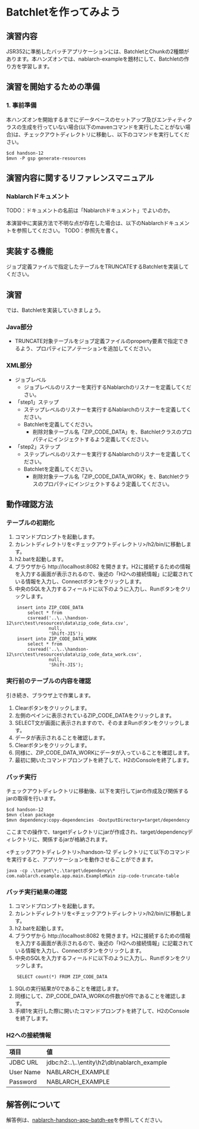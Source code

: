 Batchletを作ってみよう
===============

## 演習内容
JSR352に準拠したバッチアプリケーションには、BatchletとChunkの2種類があります。本ハンズオンでは、nablarch-exampleを題材にして、Batchletの作り方を学習します。

## 演習を開始するための準備

### 1. 事前準備
本ハンズオンを開始するまでにデータベースのセットアップ及びエンティティクラスの生成を行っていない場合(以下のmavenコマンドを実行したことがない場合)は、チェックアウトディレクトリに移動し、以下のコマンドを実行してください。

    $cd handson-12
    $mvn -P gsp generate-resources

## 演習内容に関するリファレンスマニュアル

### Nablarchドキュメント

TODO：ドキュメントの名前は「Nablarchドキュメント」でよいのか。

本演習中に実装方法で不明な点が存在した場合は、以下のNablarchドキュメントを参照してください。
TODO：参照先を書く。

## 実装する機能

ジョブ定義ファイルで指定したテーブルをTRUNCATEするBatchletを実装してください。

## 演習

では、Batchletを実装していきましょう。

### Java部分

- TRUNCATE対象テーブルをジョブ定義ファイルのproperty要素で指定できるよう、プロパティにアノテーションを追加してください。

### XML部分

- ジョブレベル
   - ジョブレベルのリスナーを実行するNablarchのリスナーを定義してください。
- 「step1」ステップ
    - ステップレベルのリスナーを実行するNablarchのリスナーを定義してください。
    - Batchletを定義してください。
        - 削除対象テーブル名「ZIP_CODE_DATA」を、Batchletクラスのプロパティにインジェクトするよう定義してください。
- 「step2」ステップ
    - ステップレベルのリスナーを実行するNablarchのリスナーを定義してください。
    - Batchletを定義してください。
        - 削除対象テーブル名「ZIP_CODE_DATA_WORK」を、Batchletクラスのプロパティにインジェクトするよう定義してください。

## 動作確認方法

### テーブルの初期化

1. コマンドプロンプトを起動します。
1. カレントディレクトリを<チェックアウトディレクトリ>/h2/bin/に移動します。
1. h2.batを起動します。
2. ブラウザから http://localhost:8082 を開きます。H2に接続するための情報を入力する画面が表示されるので、後述の「H2への接続情報」に記載されている情報を入力し、Connectボタンをクリックします。
3. 中央のSQLを入力するフィールドに以下のように入力し、Runボタンをクリックします。
```
    insert into ZIP_CODE_DATA
        select * from
        csvread('..\..\handson-12\src\test\resources\data\zip_code_data.csv',
                null,
                'Shift-JIS');
    insert into ZIP_CODE_DATA_WORK
        select * from
        csvread('..\..\handson-12\src\test\resources\data\zip_code_data_work.csv',
                null,
                'Shift-JIS');
```

### 実行前のテーブルの内容を確認

引き続き、ブラウザ上で作業します。

1. Clearボタンをクリックします。
1. 左側のペインに表示されているZIP_CODE_DATAをクリックします。
1. SELECT文が画面に表示されますので、そのままRunボタンをクリックします。
1. データが表示されることを確認します。
1. Clearボタンをクリックします。
1. 同様に、ZIP_CODE_DATA_WORKにデータが入っていることを確認します。
1. 最初に開いたコマンドプロンプトを終了して、H2のConsoleを終了します。

### バッチ実行

チェックアウトディレクトリに移動後、以下を実行してjarの作成及び関係するjarの取得を行います。

    $cd handson-12
    $mvn clean package
    $mvn dependency:copy-dependencies -DoutputDirectory=target/dependency

ここまでの操作で、targetディレクトリにjarが作成され、target/dependencyディレクトリに、関係するjarが格納されます。

<チェックアウトディレクトリ>/handson-12 ディレクトリにて以下のコマンドを実行すると、アプリケーションを動作させることができます。

    java -cp .\target\*;.\target\dependency\* com.nablarch.example.app.main.ExampleMain zip-code-truncate-table

### バッチ実行結果の確認

1. コマンドプロンプトを起動します。
1. カレントディレクトリを<チェックアウトディレクトリ>/h2/bin/に移動します。
1. h2.batを起動します。
2. ブラウザから http://localhost:8082 を開きます。H2に接続するための情報を入力する画面が表示されるので、後述の「H2への接続情報」に記載されている情報を入力し、Connectボタンをクリックします。
1. 中央のSQLを入力するフィールドに以下のように入力し、Runボタンをクリックします。
```
    SELECT count(*) FROM ZIP_CODE_DATA
```
1. SQLの実行結果が0であることを確認します。
2. 同様にして、ZIP_CODE_DATA_WORKの件数が0件であることを確認します。
1. 手順1を実行した際に開いたコマンドプロンプトを終了して、H2のConsoleを終了します。

### H2への接続情報

| 項目      | 値                         |
|:----------|:---------------------------|
| JDBC URL  | jdbc:h2:..\\..\entity\h2\db\nablarch_example |
| User Name | NABLARCH_EXAMPLE           |
| Password  | NABLARCH_EXAMPLE           |

## 解答例について

解答例は、[nablarch-handson-app-batdh-ee](../nablarch-handson-app-batch-ee)を参照してください。